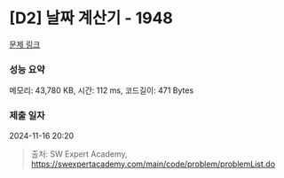 # [D2] 날짜 계산기 - 1948 

[문제 링크](https://swexpertacademy.com/main/code/problem/problemDetail.do?contestProbId=AV5PnnU6AOsDFAUq) 

### 성능 요약

메모리: 43,780 KB, 시간: 112 ms, 코드길이: 471 Bytes

### 제출 일자

2024-11-16 20:20



> 출처: SW Expert Academy, https://swexpertacademy.com/main/code/problem/problemList.do